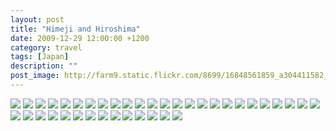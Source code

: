 ```yaml
---
layout: post
title: "Himeji and Hiroshima"
date: 2009-12-29 12:00:00 +1200
category: travel
tags: [Japan]
description: ""
post_image: http://farm9.static.flickr.com/8699/16848561859_a304411582_o.jpg
---
```

[![](http://farm8.static.flickr.com/7326/9468153295_1422aaa3dc_c.jpg)](http://farm8.static.flickr.com/7326/9468153295_496c38a1a3_o.jpg)
[![](http://farm8.static.flickr.com/7380/9468153969_ec1f52ef56_c.jpg)](http://farm8.static.flickr.com/7380/9468153969_be6e491228_o.jpg)
[![](http://farm3.static.flickr.com/2824/9468154567_f2a2b72775_c.jpg)](http://farm3.static.flickr.com/2824/9468154567_623d127402_o.jpg)
[![](http://farm4.static.flickr.com/3700/9470937802_aab4ebbfa5_c.jpg)](http://farm4.static.flickr.com/3700/9470937802_5ca4531bda_o.jpg)
[![](http://farm4.static.flickr.com/3736/9468155677_ffd7909e87_c.jpg)](http://farm4.static.flickr.com/3736/9468155677_92f56113b8_o.jpg)
[![](http://farm6.static.flickr.com/5349/9470938918_7b21befc36_c.jpg)](http://farm6.static.flickr.com/5349/9470938918_b47cce8239_o.jpg)
[![](http://farm4.static.flickr.com/3730/9468156905_e17ef07905_c.jpg)](http://farm4.static.flickr.com/3730/9468156905_8d11ed401f_o.jpg)
[![](http://farm3.static.flickr.com/2813/9468157433_60b9546440_c.jpg)](http://farm3.static.flickr.com/2813/9468157433_e5cdbe6a6b_o.jpg)
[![](http://farm4.static.flickr.com/3828/9468158109_4e79d1f51d_c.jpg)](http://farm4.static.flickr.com/3828/9468158109_01fdc19b11_o.jpg)
[![](http://farm4.static.flickr.com/3690/9468158589_2725a2205a_c.jpg)](http://farm4.static.flickr.com/3690/9468158589_232870b52e_o.jpg)
[![](http://farm6.static.flickr.com/5461/9470941916_25ceca345e_c.jpg)](http://farm6.static.flickr.com/5461/9470941916_979f58c541_o.jpg)
[![](http://farm4.static.flickr.com/3728/9468159867_d9b96cf957_c.jpg)](http://farm4.static.flickr.com/3728/9468159867_d66f947d60_o.jpg)
[![](http://farm8.static.flickr.com/7303/9470942858_ac0f382750_c.jpg)](http://farm8.static.flickr.com/7303/9470942858_9b83b324ca_o.jpg)
[![](http://farm6.static.flickr.com/5487/9468160837_36c843518e_c.jpg)](http://farm6.static.flickr.com/5487/9468160837_a1b6e642f6_o.jpg)
[![](http://farm6.static.flickr.com/5460/9468161303_92cb3f18ab_c.jpg)](http://farm6.static.flickr.com/5460/9468161303_5e257c5019_o.jpg)
[![](http://farm3.static.flickr.com/2852/9470944732_4b1e2b2584_c.jpg)](http://farm3.static.flickr.com/2852/9470944732_58743fcb31_o.jpg)
[![](http://farm3.static.flickr.com/2874/9468163007_cc5cbf547f_c.jpg)](http://farm3.static.flickr.com/2874/9468163007_1a920271ab_o.jpg)
[![](http://farm3.static.flickr.com/2826/9468163665_36129ff643_c.jpg)](http://farm3.static.flickr.com/2826/9468163665_15b3bc1c3d_o.jpg)
[![](http://farm4.static.flickr.com/3779/9468164403_88e3600fd7_c.jpg)](http://farm4.static.flickr.com/3779/9468164403_330b7bed96_o.jpg)
[![](http://farm6.static.flickr.com/5473/9470947500_dec17b5504_c.jpg)](http://farm6.static.flickr.com/5473/9470947500_c2a18017c9_o.jpg)
[![](http://farm4.static.flickr.com/3802/9468165641_5f607052d8_c.jpg)](http://farm4.static.flickr.com/3802/9468165641_616d4ac730_o.jpg)
[![](http://farm8.static.flickr.com/7424/9470948722_c18910b085_c.jpg)](http://farm8.static.flickr.com/7424/9470948722_e0e19681e2_o.jpg)
[![](http://farm3.static.flickr.com/2872/9468166823_3f61f2478d_c.jpg)](http://farm3.static.flickr.com/2872/9468166823_03d7664fd9_o.jpg)
[![](http://farm4.static.flickr.com/3812/9468167611_1cc9e80725_c.jpg)](http://farm4.static.flickr.com/3812/9468167611_3f030f44b7_o.jpg)
[![](http://farm4.static.flickr.com/3725/9468168291_22207be5b6_c.jpg)](http://farm4.static.flickr.com/3725/9468168291_115106ef17_o.jpg)
[![](http://farm8.static.flickr.com/7319/9468168805_d12a614c9a_c.jpg)](http://farm8.static.flickr.com/7319/9468168805_e6d4d048ea_o.jpg)
[![](http://farm3.static.flickr.com/2842/9470951758_517cc4949d_c.jpg)](http://farm3.static.flickr.com/2842/9470951758_bf41093931_o.jpg)
[![](http://farm8.static.flickr.com/7374/9470952286_c31d8a4fd3_c.jpg)](http://farm8.static.flickr.com/7374/9470952286_d18fe87166_o.jpg)
[![](http://farm6.static.flickr.com/5483/9468170163_2128b68b71_c.jpg)](http://farm6.static.flickr.com/5483/9468170163_f56571e074_o.jpg)
[![](http://farm8.static.flickr.com/7420/9468171025_3fba8b44df_c.jpg)](http://farm8.static.flickr.com/7420/9468171025_0826da0be4_o.jpg)
[![](http://farm3.static.flickr.com/2805/9470954044_e81565b582_c.jpg)](http://farm3.static.flickr.com/2805/9470954044_1b17fb236b_o.jpg)
[![](http://farm8.static.flickr.com/7394/9468294729_8c7df79213_c.jpg)](http://farm8.static.flickr.com/7394/9468294729_e049fc82d9_o.jpg)
[![](http://farm6.static.flickr.com/5512/9471077790_b07c082562_c.jpg)](http://farm6.static.flickr.com/5512/9471077790_9c2d20d1d7_o.jpg)
[![](http://farm4.static.flickr.com/3711/9468295645_c49a4ba811_c.jpg)](http://farm4.static.flickr.com/3711/9468295645_3d45f0e161_o.jpg)
[![](http://farm6.static.flickr.com/5445/9471079062_7a337a0bbb_c.jpg)](http://farm6.static.flickr.com/5445/9471079062_dc3b16b657_o.jpg)
[![](http://farm3.static.flickr.com/2834/9468297173_0a6a16d0e9_c.jpg)](http://farm3.static.flickr.com/2834/9468297173_00378e14cc_o.jpg)
[![](http://farm3.static.flickr.com/2857/9468297745_2ee46d7a87_c.jpg)](http://farm3.static.flickr.com/2857/9468297745_db79c81310_o.jpg)
[![](http://farm6.static.flickr.com/5460/9468298505_8d6efbdfcd_c.jpg)](http://farm6.static.flickr.com/5460/9468298505_dc881814c1_o.jpg)
[![](http://farm4.static.flickr.com/3692/9468299115_0cb3a67163_c.jpg)](http://farm4.static.flickr.com/3692/9468299115_c20f4b899d_o.jpg)
